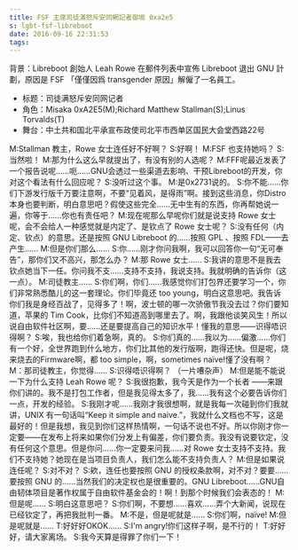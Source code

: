 ```yaml
---
title: FSF 主席司徒滿怒斥安同網記者御坂 0xa2e5
s: lgbt-fsf-libreboot
date: 2016-09-16 22:31:53
tags:
---
```

背景：Libreboot 創始人 Leah Rowe 在郵件列表中宣佈 Libreboot 退出 GNU 計劃，原因是 FSF 「僅僅因爲 transgender 原因」解僱了一名員工。

* 标题：司徒满怒斥安同网记者
* 角色：Misaka 0xA2E5(M);Richard Matthew Stallman(S);Linus Torvalds(T)
* 舞台：中土共和国北平承宣布政使司北平市西单区国民大会堂西路22号

M:Stallman 教主，Rowe 女士连任好不好啊？
S:好啊！
M:FSF 也支持她吗？
S:当然啦！
M:那为什么这么早就提出了，有没有别的人选呢？
M:FFF呢最近发表了一个报告说呢……呃……GNU会透过一些渠道去影响、干预Libreboot的开发，你对这个看法有什么回应呢？
S:没听过这个事。
M:是0x2731说的。
S:你不能……你们下游发行版千万要注意啊，不要“见着风，是得雨”啊。接到这些消息，你Distro本身也要判断，明白意思吧？假使这些完全……无中生有的东西，你再帮她说一遍，你等于……你也有责任吧？
M:现在呢那么早呢你们就是说支持 Rowe 女士呢，会不会给人一种感觉就是内定了、是钦点了 Rowe 女士呢？
S:没有任何（内定、钦点）的意思。还是按照 GNU Libreboot 的……按照 GPL 、按照 FDL——去产生……
M:但是你们那么……
S:你……刚才你问我啊，我可以回答你一句“无可奉告”，那你们又不高兴，那怎么办？
M:那 Rowe 女士……
S:我讲的意思不是我去钦点她当下一任。你问我不支……支持不支持，我说支持。我就明确的告诉你（这一点）。
M:司徒教主……
S:你们啊，你们……我感觉你们打包界还要学习一个，你们非常熟悉酷儿的这一套理论。你们毕竟还 too young，明白这意思吧。我告诉你们我是身经百战了，见得多了！啊，波士顿的哪一次骄傲节我没去过？你们要知道，苹果的 Tim Cook，比你们不知道高到哪里去了。啊，我跟他谈笑风生！所以说自由软件社区啊，要……还是要提高自己的知识水平！懂我的意思——识得唔识得啊？
S:唉，我也给你们着急啊，真的。
S:你们真的……我以为……偏激……你们有一个好，全世界跑到什么地方，你们比其他的发行版啊，跑得还快。但是呢，烧来烧去的Firmware啊，都 too simple，啊，sometimes naïve!懂了没有啊？
M：那司徒教主，你觉得……
S:识得唔识得啊？
（一片嘈杂声）
M:但是能不能说一下为什么支持 Leah Rowe 呢？
S:我很抱歉，我今天是作为一个长者 ——来跟你们讲的。我不是打包工作者，但是我见得太多了，我……我有这个必要告诉你们一点，开发的经验。
S:我刚才呢……我刚才我很想啊，就是我每一次碰到你们我就讲，UNIX 有一句话叫“Keep it simple and naive.”，我就什么文档也不写，这是最好的！但是我想，我见到你们这样热情啊，一句话不说也不好。所以你刚才你一定要——在发布上将来如果你们分发上有偏差，你们要负责。我没有说要钦定，没有任何这个意思。但是你问……你一定要来问我……对 Rowe 女士支持不支持。我们不支持她？她现在是当项目负责人，我们怎么能不支持负责人？
M:但是如果说连任呢？
S:对不对？
S:欸，连任也要按照 GNU 的授权条款啊，对不对？要要……要按照 GNU 的……当然我们的决定权也是很重要的。GNU Libreboot……GNU自由韧体项目是著作权属于自由软件基金会的！啊！到那个时候我们会表态的！
M:但是呢……
S:明白这意思吧？
S:你们啊，不要想……喜欢……弄个大新闻，说现在已经钦定了，再把我批判一番。
M:不是，但是呢就是……
S:你们啊，naïve!
M:但是呢就是……
T:好好好OKOK……
S:I'm angry!你们这样子啊，是不行的！
T:好好好，请大家离场。
S:我今天算是得罪了你们一下！ 

